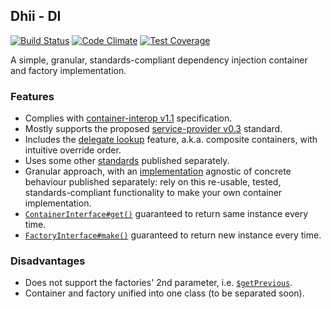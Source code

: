 ## Dhii - DI ##
[![Build Status](https://travis-ci.org/Dhii/di.svg?branch=master)](https://travis-ci.org/Dhii/di)
[![Code Climate](https://codeclimate.com/github/Dhii/di/badges/gpa.svg)](https://codeclimate.com/github/Dhii/di)
[![Test Coverage](https://codeclimate.com/github/Dhii/di/badges/coverage.svg)](https://codeclimate.com/github/Dhii/di/coverage)

A simple, granular, standards-compliant dependency injection container and factory implementation.

### Features
- Complies with [container-interop v1.1](https://github.com/container-interop/container-interop/tree/1.1.0) specification.
- Mostly supports the proposed [service-provider v0.3](https://github.com/container-interop/service-provider/tree/v0.3.0) standard.
- Includes the [delegate lookup](https://github.com/container-interop/container-interop/blob/master/docs/Delegate-lookup-meta.md) feature, a.k.a. composite containers, with intuitive override order.
- Uses some other [standards](https://github.com/Dhii/di-interface) published separately.
- Granular approach, with an [implementation](https://github.com/Dhii/di-abstract) agnostic of concrete behaviour published separately: rely on this re-usable, tested, standards-compliant functionality to make your own container implementation.
- [`ContainerInterface#get()`](https://github.com/container-interop/container-interop/blob/master/src/Interop/Container/ContainerInterface.php#L26) guaranteed to return same instance every time.
- [`FactoryInterface#make()`](https://github.com/Dhii/di-interface/blob/master/src/FactoryInterface.php#L26) guaranteed to return new instance every time.

### Disadvantages
- Does not support the factories' 2nd parameter, i.e. [`$getPrevious`](https://github.com/container-interop/service-provider/blob/v0.3.0/src/ServiceProvider.php#L22).
- Container and factory unified into one class (to be separated soon).
